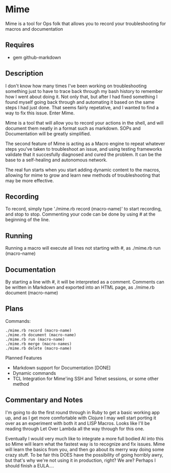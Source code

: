 Mime
====

Mime is a tool for Ops folk that allows you to record your troubleshooting for macros and documentation

Requires
--------

* gem github-markdown

Description
-----------

I don't know how many times I've been working on troubleshooting something just to have to trace back through my bash history to remember how I went about doing it. Not only that, but after I had fixed something I found myself going back through and automating it based on the same steps I had just done. That seems fairly repetative, and I wanted to find a way to fix this issue. Enter Mime.

Mime is a tool that will allow you to record your actions in the shell, and will document them neatly in a format such as markdown. SOPs and Documentation will be greatly simplified.

The second feature of Mime is acting as a Macro engine to repeat whatever steps you've taken to troubleshoot an issue, and using testing frameworks validate that it succesfully diagnosed and cured the problem. It can be the base to a self-healing and autonomous network.

The real fun starts when you start adding dynamic content to the macros, allowing for mime to grow and learn new methods of troubleshooting that may be more effective.

Recording
---------

To record, simply type './mime.rb record (macro-name)' to start recording, and stop to stop. Commenting your code can be done by using # at the beginning of the line.

Running
-------

Running a macro will execute all lines not starting with #, as
    ./mime.rb run (macro-name)

Documentation
-------------

By starting a line with #, it will be interpreted as a comment. Comments can be written in Markdown and exported into an HTML page, as
    ./mime.rb document (macro-name)

Plans
-----

Commands:

    ./mime.rb record (macro-name)
    ./mime.rb document (macro-name)
    ./mime.rb run (macro-name)
    ./mime.rb merge (macro-names)
    ./mime.rb delete (macro-name)

Planned Features
* Markdown support for Documentation [DONE]
* Dynamic commands
* TCL Integration for Mime'ing SSH and Telnet sessions, or some other method

Commentary and Notes
--------------------

I'm going to do the first round through in Ruby to get a basic working app up, and as I get more comfortable with Clojure I may well start porting it over as an experiment with both it and LISP Macros. Looks like I'll be reading through Let Over Lambda all the way through for this one.

Eventually I would very much like to integrate a more full bodied AI into this so Mime will learn what the fastest way is to recognize and fix issues. Mime will learn the basics from you, and then go about its merry way doing some crazy stuff. To be fair this DOES have the possibility of going horribly awry, but that's why we're not using it in production, right? We are? Perhaps I should finish a EULA....
